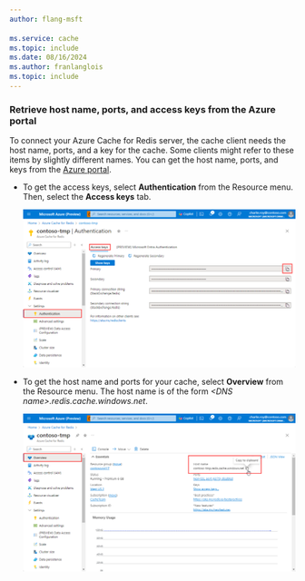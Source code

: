```yaml
---
author: flang-msft

ms.service: cache
ms.topic: include
ms.date: 08/16/2024
ms.author: franlanglois
ms.topic: include
---
```


### Retrieve host name, ports, and access keys from the Azure portal

To connect your Azure Cache for Redis server, the cache client needs the host name, ports, and a key for the cache. Some clients might refer to these items by slightly different names. You can get the host name, ports, and keys from the [Azure portal](https://portal.azure.com).

- To get the access keys, select **Authentication** from the Resource menu. Then, select the **Access keys** tab.
  
  ![Azure Cache for Redis keys](media/redis-cache-access-keys/redis-cache-keys.png)

- To get the host name and ports for your cache, select **Overview** from the Resource menu. The host name is of the form *\<DNS name>.redis.cache.windows.net*.

  ![Azure Cache for Redis properties](media/redis-cache-access-keys/redis-cache-hostname-ports.png)
